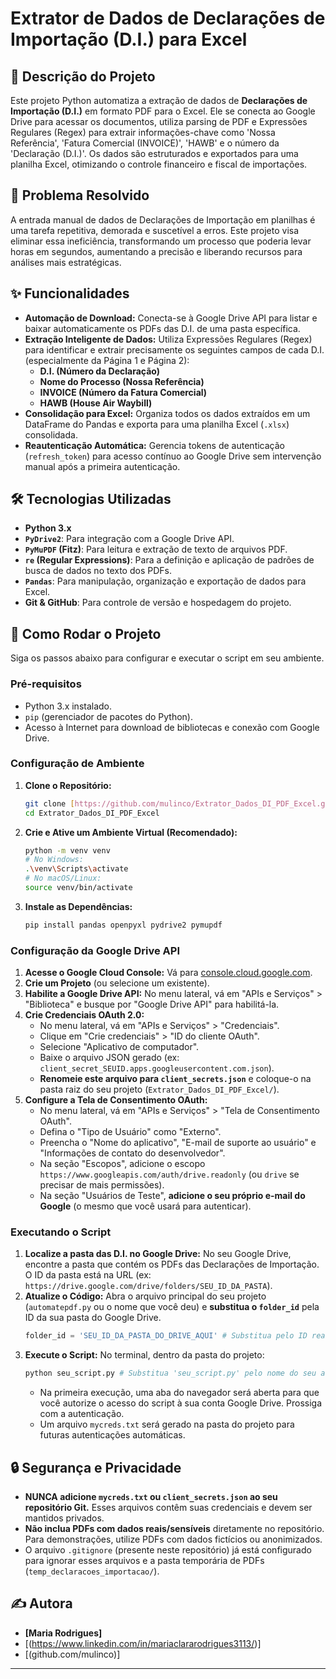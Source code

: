# Extrator de Dados de Declarações de Importação (D.I.) para Excel

## 📄 Descrição do Projeto

Este projeto Python automatiza a extração de dados de **Declarações de Importação (D.I.)** em formato PDF para o Excel. Ele se conecta ao Google Drive para acessar os documentos, utiliza parsing de PDF e Expressões Regulares (Regex) para extrair informações-chave como 'Nossa Referência', 'Fatura Comercial (INVOICE)', 'HAWB' e o número da 'Declaração (D.I.)'. Os dados são estruturados e exportados para uma planilha Excel, otimizando o controle financeiro e fiscal de importações.

## 🎯 Problema Resolvido

A entrada manual de dados de Declarações de Importação em planilhas é uma tarefa repetitiva, demorada e suscetível a erros. Este projeto visa eliminar essa ineficiência, transformando um processo que poderia levar horas em segundos, aumentando a precisão e liberando recursos para análises mais estratégicas.

## ✨ Funcionalidades

* **Automação de Download:** Conecta-se à Google Drive API para listar e baixar automaticamente os PDFs das D.I. de uma pasta específica.
* **Extração Inteligente de Dados:** Utiliza Expressões Regulares (Regex) para identificar e extrair precisamente os seguintes campos de cada D.I. (especialmente da Página 1 e Página 2):
    * **D.I. (Número da Declaração)**
    * **Nome do Processo (Nossa Referência)**
    * **INVOICE (Número da Fatura Comercial)**
    * **HAWB (House Air Waybill)**
* **Consolidação para Excel:** Organiza todos os dados extraídos em um DataFrame do Pandas e exporta para uma planilha Excel (`.xlsx`) consolidada.
* **Reautenticação Automática:** Gerencia tokens de autenticação (`refresh_token`) para acesso contínuo ao Google Drive sem intervenção manual após a primeira autenticação.

## 🛠️ Tecnologias Utilizadas

* **Python 3.x**
* **`PyDrive2`**: Para integração com a Google Drive API.
* **`PyMuPDF` (Fitz)**: Para leitura e extração de texto de arquivos PDF.
* **`re` (Regular Expressions)**: Para a definição e aplicação de padrões de busca de dados no texto dos PDFs.
* **`Pandas`**: Para manipulação, organização e exportação de dados para Excel.
* **Git & GitHub**: Para controle de versão e hospedagem do projeto.

## 🚀 Como Rodar o Projeto

Siga os passos abaixo para configurar e executar o script em seu ambiente.

### Pré-requisitos

* Python 3.x instalado.
* `pip` (gerenciador de pacotes do Python).
* Acesso à Internet para download de bibliotecas e conexão com Google Drive.

### Configuração de Ambiente

1.  **Clone o Repositório:**
    ```bash
    git clone [https://github.com/mulinco/Extrator_Dados_DI_PDF_Excel.git](https://github.com/mulinco/Extrator_Dados_DI_PDF_Excel.git)
    cd Extrator_Dados_DI_PDF_Excel
    ```

2.  **Crie e Ative um Ambiente Virtual (Recomendado):**
    ```bash
    python -m venv venv
    # No Windows:
    .\venv\Scripts\activate
    # No macOS/Linux:
    source venv/bin/activate
    ```

3.  **Instale as Dependências:**
    ```bash
    pip install pandas openpyxl pydrive2 pymupdf
    ```

### Configuração da Google Drive API

1.  **Acesse o Google Cloud Console:** Vá para [console.cloud.google.com](https://console.cloud.google.com/).
2.  **Crie um Projeto** (ou selecione um existente).
3.  **Habilite a Google Drive API:** No menu lateral, vá em "APIs e Serviços" > "Biblioteca" e busque por "Google Drive API" para habilitá-la.
4.  **Crie Credenciais OAuth 2.0:**
    * No menu lateral, vá em "APIs e Serviços" > "Credenciais".
    * Clique em "Crie credenciais" > "ID do cliente OAuth".
    * Selecione "Aplicativo de computador".
    * Baixe o arquivo JSON gerado (ex: `client_secret_SEUID.apps.googleusercontent.com.json`).
    * **Renomeie este arquivo para `client_secrets.json`** e coloque-o na pasta raiz do seu projeto (`Extrator_Dados_DI_PDF_Excel/`).
5.  **Configure a Tela de Consentimento OAuth:**
    * No menu lateral, vá em "APIs e Serviços" > "Tela de Consentimento OAuth".
    * Defina o "Tipo de Usuário" como "Externo".
    * Preencha o "Nome do aplicativo", "E-mail de suporte ao usuário" e "Informações de contato do desenvolvedor".
    * Na seção "Escopos", adicione o escopo `https://www.googleapis.com/auth/drive.readonly` (ou `drive` se precisar de mais permissões).
    * Na seção "Usuários de Teste", **adicione o seu próprio e-mail do Google** (o mesmo que você usará para autenticar).

### Executando o Script

1.  **Localize a pasta das D.I. no Google Drive:** No seu Google Drive, encontre a pasta que contém os PDFs das Declarações de Importação. O ID da pasta está na URL (ex: `https://drive.google.com/drive/folders/SEU_ID_DA_PASTA`).
2.  **Atualize o Código:** Abra o arquivo principal do seu projeto (`automatepdf.py` ou o nome que você deu) e **substitua o `folder_id`** pela ID da sua pasta do Google Drive.
    ```python
    folder_id = 'SEU_ID_DA_PASTA_DO_DRIVE_AQUI' # Substitua pelo ID real
    ```
3.  **Execute o Script:**
    No terminal, dentro da pasta do projeto:
    ```bash
    python seu_script.py # Substitua 'seu_script.py' pelo nome do seu arquivo principal
    ```
    * Na primeira execução, uma aba do navegador será aberta para que você autorize o acesso do script à sua conta Google Drive. Prossiga com a autenticação.
    * Um arquivo `mycreds.txt` será gerado na pasta do projeto para futuras autenticações automáticas.

## 🔒 Segurança e Privacidade

* **NUNCA adicione `mycreds.txt` ou `client_secrets.json` ao seu repositório Git.** Esses arquivos contêm suas credenciais e devem ser mantidos privados.
* **Não inclua PDFs com dados reais/sensíveis** diretamente no repositório. Para demonstrações, utilize PDFs com dados fictícios ou anonimizados.
* O arquivo `.gitignore` (presente neste repositório) já está configurado para ignorar esses arquivos e a pasta temporária de PDFs (`temp_declaracoes_importacao/`).

## ✍️ Autora

* **[Maria Rodrigues]**
* [(https://www.linkedin.com/in/mariaclararodrigues3113/)]
* [(github.com/mulinco)]

---
